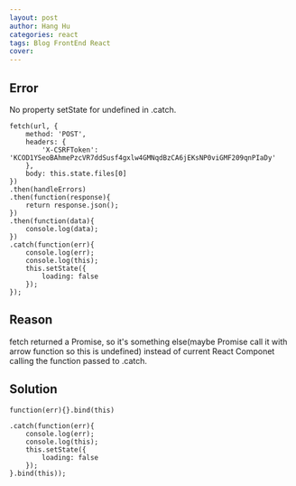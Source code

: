 ```yaml
---
layout: post
author: Hang Hu
categories: react
tags: Blog FrontEnd React 
cover: 
---
```

## Error

No property setState for undefined in .catch.

```
fetch(url, {
    method: 'POST',
    headers: {
        'X-CSRFToken': 'KCOD1YSeoBAhmePzcVR7ddSusf4gxlw4GMNqdBzCA6jEKsNP0viGMF209qnPIaDy'
    },
    body: this.state.files[0]
})
.then(handleErrors)
.then(function(response){
    return response.json();
})
.then(function(data){
    console.log(data);
})
.catch(function(err){
    console.log(err);
    console.log(this);
    this.setState({
        loading: false
    });
});
```


## Reason


fetch returned a Promise, so it's something else(maybe Promise call it with arrow function so this is undefined) instead of current React Componet calling the function passed to .catch.


## Solution


`function(err){}.bind(this)`


```
.catch(function(err){
    console.log(err);
    console.log(this);
    this.setState({
        loading: false
    });
}.bind(this));
```
